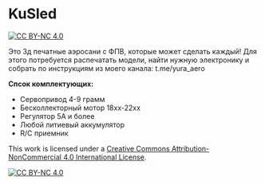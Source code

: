 # KuSled 
[![CC BY-NC 4.0][cc-by-nc-shield]][cc-by-nc]

Это 3д печатные аэросани с ФПВ, которые может сделать каждый!
Для этого потребуется распечатать модели, найти нужную электронику и собрать по инструкциям из моего канала: t.me/yura_aero

**Спсок комплектующих:**
* Сервопривод 4-9 грамм
* Бесколлекторный мотор 18xx-22xx
* Регулятор 5А и более
* Любой литиевый аккумулятор
* R/C приемник

This work is licensed under a
[Creative Commons Attribution-NonCommercial 4.0 International License][cc-by-nc].

[![CC BY-NC 4.0][cc-by-nc-image]][cc-by-nc]

[cc-by-nc]: https://creativecommons.org/licenses/by-nc/4.0/
[cc-by-nc-image]: https://licensebuttons.net/l/by-nc/4.0/88x31.png
[cc-by-nc-shield]: https://img.shields.io/badge/License-CC%20BY--NC%204.0-lightgrey.svg

